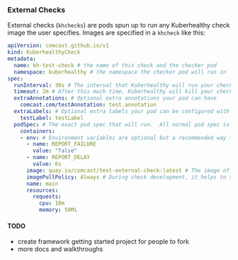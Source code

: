 ### External Checks

External checks (`khchecks`) are pods spun up to run any Kuberhealthy check image the user specifies.  Images are specified in a `khcheck` like this:


```yaml
apiVersion: comcast.github.io/v1
kind: KuberhealthyCheck
metadata:
  name: kh-test-check # the name of this check and the checker pod
  namespace: kuberhealthy # the namespace the checker pod will run in
spec:
  runInterval: 30s # The interval that Kuberhealthy will run your check on 
  timeout: 2m # After this much time, Kuberhealthy will kill your check and consider it "failed"
  extraAnnotations: # Optional extra annotations your pod can have
    comcast.com/testAnnotation: test.annotation
  extraLabels: # Optional extra labels your pod can be configured with
    testLabel: testLabel
  podSpec: # The exact pod spec that will run.  All normal pod spec is valid here.
    containers:
    - env: # Environment variables are optional but a recommended way to configure check behavior
      - name: REPORT_FAILURE
        value: "false"
      - name: REPORT_DELAY
        value: 6s
      image: quay.io/comcast/test-external-check:latest # The image of the check you want to run.
      imagePullPolicy: Always # During check development, it helps to set this to 'Always' to prevent on-node image caching.
      name: main
      resources:
        requests:
          cpu: 10m
          memory: 50Mi
```

#### TODO

- create framework getting started project for people to fork
- more docs and walkthroughs

